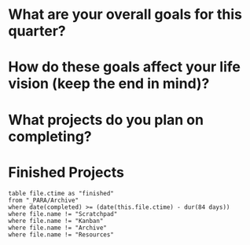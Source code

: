 # What are your overall goals for this quarter?

# How do these goals affect your life vision (keep the end in mind)?

# What projects do you plan on completing?


# Finished Projects

```dataview
table file.ctime as "finished"
from "_PARA/Archive"
where date(completed) >= (date(this.file.ctime) - dur(84 days))
where file.name != "Scratchpad"
where file.name != "Kanban"
where file.name != "Archive"
where file.name != "Resources"
```




